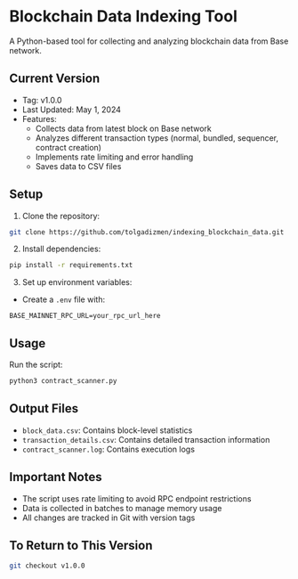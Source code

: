 # Blockchain Data Indexing Tool

A Python-based tool for collecting and analyzing blockchain data from Base network.

## Current Version
- Tag: v1.0.0
- Last Updated: May 1, 2024
- Features:
  - Collects data from latest block on Base network
  - Analyzes different transaction types (normal, bundled, sequencer, contract creation)
  - Implements rate limiting and error handling
  - Saves data to CSV files

## Setup
1. Clone the repository:
```bash
git clone https://github.com/tolgadizmen/indexing_blockchain_data.git
```

2. Install dependencies:
```bash
pip install -r requirements.txt
```

3. Set up environment variables:
- Create a `.env` file with:
```
BASE_MAINNET_RPC_URL=your_rpc_url_here
```

## Usage
Run the script:
```bash
python3 contract_scanner.py
```

## Output Files
- `block_data.csv`: Contains block-level statistics
- `transaction_details.csv`: Contains detailed transaction information
- `contract_scanner.log`: Contains execution logs

## Important Notes
- The script uses rate limiting to avoid RPC endpoint restrictions
- Data is collected in batches to manage memory usage
- All changes are tracked in Git with version tags

## To Return to This Version
```bash
git checkout v1.0.0
``` 
